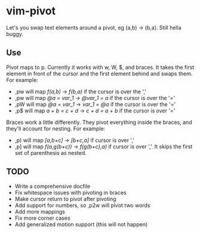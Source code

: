vim-pivot
=========

Let's you swap text elements around a pivot, eg (a,b) -> (b,a). Still hella buggy.

Use
---

Pivot maps to <leader>p. Currently it works with w, W, $, and braces. It takes the first element in front of the cursor and the first element behind and swaps them. For example:

* ,pw will map _f(a,b)_ -> _f(b,a)_ if the cursor is over the ','
* ,pw will map _@a = var\_1_ -> _@var\_1 = a_ if the cursor is over the '='
* ,pW will map _@a = var\_1_ -> _var\_1 = @a_ if the cursor is over the '='
* ,p$ will map _a + b = c + d_ -> _c + d = a + b_ if the cursor is over '='

Braces work a little differently. They pivot everything inside the braces, and they'll account for nesting. For example:

* ,p) will map _[a,b+c]_ -> _[b+c,a]_ if cursor is over ','
* ,p] will map _f(a,g(b+c))_ -> _f(g(b+c),a)_ if cursor is over ','. It skips the first set of parenthesis as nested.

TODO
----

* Write a comprehensive docfile
* Fix whitespace issues with pivoting in braces
* Make cursor return to pivot after pivoting
* Add support for numbers, so ,p2w will pivot two words
* Add more mappings
* Fix more corner cases
* Add generalized motion support (this will not happen)
